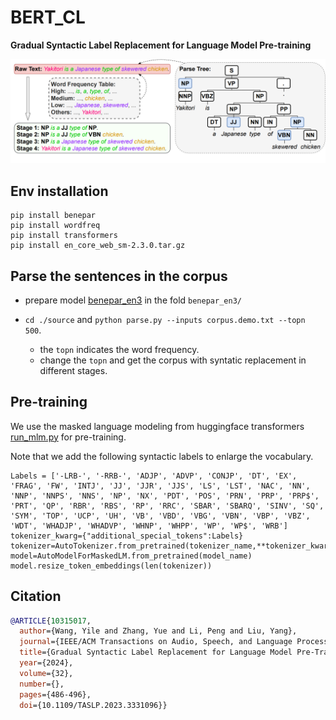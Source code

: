 # BERT_CL

**Gradual Syntactic Label Replacement for Language Model Pre-training**

<img src="./figs/cl-example.png">

## Env installation
```
pip install benepar
pip install wordfreq
pip install transformers
pip install en_core_web_sm-2.3.0.tar.gz
```

## Parse the sentences in the corpus
- prepare model [benepar_en3](https://github.com/nikitakit/self-attentive-parser) in the fold ``benepar_en3/``

- ``cd ./source`` and ``python parse.py --inputs corpus.demo.txt --topn 500``.
    - the ``topn`` indicates the word frequency.
    - change the ``topn`` and get the corpus with syntatic replacement in different stages.


## Pre-training
We use the masked language modeling from huggingface transformers [run_mlm.py](https://github.com/huggingface/transformers/blob/main/examples/pytorch/language-modeling/run_mlm.py) for pre-training.

Note that we add the following syntactic labels to enlarge the vocabulary.

```
Labels = ['-LRB-', '-RRB-', 'ADJP', 'ADVP', 'CONJP', 'DT', 'EX', 'FRAG', 'FW', 'INTJ', 'JJ', 'JJR', 'JJS', 'LS', 'LST', 'NAC', 'NN', 'NNP', 'NNPS', 'NNS', 'NP', 'NX', 'PDT', 'POS', 'PRN', 'PRP', 'PRP$', 'PRT', 'QP', 'RBR', 'RBS', 'RP', 'RRC', 'SBAR', 'SBARQ', 'SINV', 'SQ', 'SYM', 'TOP', 'UCP', 'UH', 'VB', 'VBD', 'VBG', 'VBN', 'VBP', 'VBZ', 'WDT', 'WHADJP', 'WHADVP', 'WHNP', 'WHPP', 'WP', 'WP$', 'WRB']
tokenizer_kwarg={"additional_special_tokens":Labels}
tokenizer=AutoTokenizer.from_pretrained(tokenizer_name,**tokenizer_kwarg)
model=AutoModelForMaskedLM.from_pretrained(model_name)
model.resize_token_embeddings(len(tokenizer))
```

## Citation

```bibtex
@ARTICLE{10315017,
  author={Wang, Yile and Zhang, Yue and Li, Peng and Liu, Yang},
  journal={IEEE/ACM Transactions on Audio, Speech, and Language Processing}, 
  title={Gradual Syntactic Label Replacement for Language Model Pre-Training}, 
  year={2024},
  volume={32},
  number={},
  pages={486-496},
  doi={10.1109/TASLP.2023.3331096}}
```

